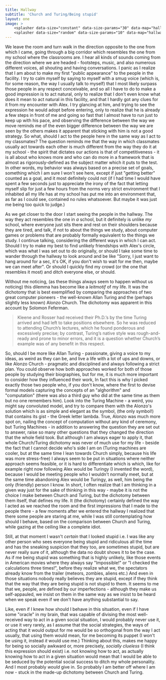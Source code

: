 ```yaml
---
title: Hallway
subtitle: 'Church and Turing/Being stupid'
layout: one
image: >
    <splasher data-size="constant" data-size-params="30" data-map="hallway" data-params="200"></splasher>
    <splasher data-size="random" data-size-params="10" data-map="hallway" data-params="200"></splasher>
---
```



We leave the room and turn walk in the direction opposite to the one from which I came, going through a big corridor which resembles the one from my school where the classrooms are. I hear all kinds of sounds coming from the direction where we are headed - footsteps, music, and also numerous different voices, all shouting and having conversations. I panic as I realize that I am about to make my first "public appearance" to the people in the facility. I try to calm myself by saying to myself with a smug voice (which is, for some reason, the way I usually talk to myself) that I most likely surpass those people in any respect conceivable, and so all I have to do to make a good impression is to act natural, only to realize that I don't even know what does it mean to act natural in this facility, and that I hardly got any clues for it from my encounter with Alex. I try glancing at him, and trying to see the expression he would adopt before entering, only to realize that he is already a few steps in front of me and going so fast that I almost have to run just to keep up with his pace, and observing the difference between the way we move reminds me of the even bigger difference between the way we are seen by the others makes it apparent that sticking with him is not a good strategy. So what, should I act to the people here in the same way as I act to my classmates? The question reminds me that the way in which classmates usually act towards each other is much different from the way they do it at my school - the spirit that dictates our actions is that of competitiveness - it is all about who knows more and who can do more in a framework that is almost as rigorously-defined as the subject matter which it puts to the test. In other words, my behavior was always based on a precise set of goals, something which I am sure I won't see here, except if just "getting better" counted as a goal, and it most definitely could not (if I had time I would have spent a few seconds just to appreciate the irony of the fact that letting myself slip for just a few hours from the norms very strict environment that I inhabited all my life has at my school has put me into an environment that, as far as I could see, contained no rules whatsoever. But maybe it was just me being too quick to judge.)

As we get closer to the door I start seeing the people in the hallway. The way they act resembles the one in *a* school, but it definitely is unlike *my* school, where everyone just sits there and rest on their shoulders because they are tired, and talk, if not to about the things we study, about computer games or problems that are probably formally equivalent to the things we study. I continue talking, considering the different ways in which I can act. Should I  try to make my best to find unlikely friendships with Alex's circle, which was what I was set out to do originally, or should I take some time to wander through the hallway to look around and be like "Sorry, I just want to hang around for a sec, it's OK, if you don't wish to wait for me then, maybe we can meet after". Or should I quickly find my crowd (or the one that resembles it most) and ditch everyone else, or should. 

Without me noticing, (as these things always seem to happen without us noticing) this dilemma has become like a *leitmotif* of my life. It was the dichotomy that is best exemplified by comparing the approaches of two great computer pioneers - the well-known Allan Turing and the (perhaps slightly less known) Alonzo Church.
The dichotomy was apparent in this account by Solomon Feferman. 

> Kleene and Rosser had received their Ph.D.’s by the time Turing arrived and had left to take positions elsewhere. So he was reduced to attending Church’s lectures, which he found ponderous and excessively precise; by contrast, Turing’s native style was rough-and-ready and prone to minor errors, and it is a question whether Church’s example was of any benefit in this respect. 

So, should I be more like Allan Turing - passionate, giving a voice to my ideas, as weird as they can be, and live a life with a lot of ups and downs, or like Alonzo Church - pragmatic and disciplined and always following a strict plan. You could observe how both approaches worked for both of those people by studying their biographies, but for me, it is much more important to consider how they influenced their work, In fact this is why I picked exactly those two people who, if you don't know, where the first to devise formal models capturing the concepts of an "alghorithm" and "computation" (there was also a third guy who did at the same time as them but no one remembers him). Look into the Turing Machine - a weird, you might say convoluted model, and try to compare them with the Alonzo's solution which is as simple and elegant as the symbol, (the only symbol!) that contains its gist - the Greek letter lambda. True, Alonzo was much more spot on, nailing the concept of computation without any kind of ceremony, but Turing Machines - in addition to answering the question they are set out to answer, raise so many other questions that they changed the direction that the whole field took. But although I am always eager to apply it, that whole Church/Turing dichotomy was never of much use for my life - beside the fact that I cannot decide who's side I am on (Turing machines are cooler, but at the same time I lean towards Church simply, because his life was more stress-free) I always seem to be put in situations where neither approach seems feasible, or it is hard to differentiate which is which, like for example right now following Alex would be Turingy (I invented the word), because I would be meeting people who I wouldn't normally meet, but at the same time abandoning Alex would be Turingy, as well, him being the only (friendly) person I know. In short, I often realize that I am thinking in a given way just for the sake of thinking in this way - maybe it is not the choice I make between Church and Turing, but the dichotomy between them itself, that defines my life. It (the dichotomy) certainly defined the way I acted as we reached the room and the first impressions that I made to the people there - a few moments after we entered the hallway I realized that there some people are staring at me, while I was still contemplating how should I behave, based on the comparison between Church and Turing, while gazing at the ceiling like a complete idiot. 

Still, at that moment I wasn't *certain* that I looked stupid i.e. I was like any other person who sees everyone being stupid and ridiculous all the time and has the sneaking suspicion that they too, are sometimes stupid, but are never really sure of it, although the data no doubt shows it to be the case. As if me being stupid was something that is highly unlikely, like those events in American movies where they always say "Impossible!" or "I checked the calculations three times!", before they realize what we, the spectators already know from the trailer (meteors, zombies, aliens etc.) And even in those situations nobody really believes they are stupid, except if they think that the way that they are being stupid is not stupid to them. It seems to me that we, people, are defined by our imperfections - although they make us self-appauled, we insist on them in the same way as we insist to be heard when we speak even if we don't have anything substantial to say. 

Like, even if I knew how should I behave in this situation, even if I have some "oracle" in my brain, that was capable of divising the most well-received way to act in a given social situation, I would probably never use it, or use it very rarely, as I assume that the social strategies, the ways of acting that it would output for me would be so orthogonal from the way I act usually, that using them would mean, for me becoming its puppet (I won't be using it, instead *it* would use me.) Thinking about this, makes me happy for being so socially awkward or, more precisely, *socially clueless* (I think this expression should exist) i.e. not knowing how to act, as actually knowing how to act in a given situation would mean that I would be able to be seduced by the potential social success to ditch my whole personality. And I most probably *would* give in. So probably I am better off where I am now - stuck in the made-up dichotomy between Church and Turing.

